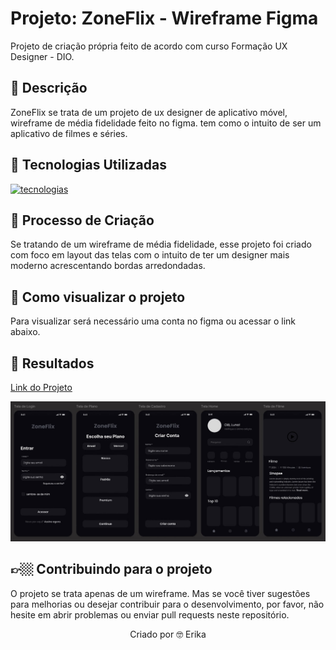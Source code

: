 # Projeto: ZoneFlix - Wireframe Figma
Projeto de criação própria feito de acordo com curso Formação UX Designer - DIO.

## 📒 Descrição 
ZoneFlix se trata de um projeto de ux designer de aplicativo móvel, wireframe de média fidelidade feito no figma. tem como o intuito de ser um aplicativo de filmes e séries.

## 🤖 Tecnologias Utilizadas
 [![tecnologias](https://skillicons.dev/icons?i=figma)](https://skillicons.dev)

## 🧐 Processo de Criação 
Se tratando de um wireframe de média fidelidade, esse projeto foi criado com foco em layout das telas com o intuito de ter um designer mais moderno acrescentando bordas arredondadas.

## 🔎 Como visualizar o projeto 
Para visualizar será necessário uma conta no figma ou acessar o link abaixo. 

## 🚀 Resultados
[Link do Projeto](https://www.figma.com/design/nSXznSLmjrUJqBycY1yru2/Wireframe?node-id=0-1&t=Fba76qyOWWCSC4o8-1)

<img src="/Imagens/zoneflix.jpg" alt="ZoneFlix">


## 👉🏼 Contribuindo para o projeto 
O projeto se trata apenas de um wireframe. Mas se você tiver sugestões para melhorias ou desejar contribuir para o desenvolvimento, por favor, não hesite em abrir problemas ou enviar pull requests neste repositório.

<p align="center">
    Criado por 🤓 Erika 
  </p>
